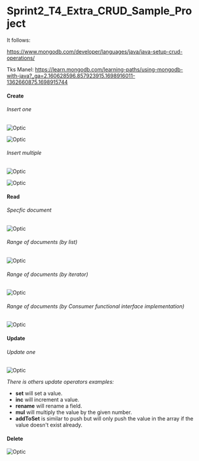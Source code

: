 # Sprint2_T4_Extra_CRUD_Sample_Project

It follows:

https://www.mongodb.com/developer/languages/java/java-setup-crud-operations/

Tks Manel: https://learn.mongodb.com/learning-paths/using-mongodb-with-java?_ga=2.160628596.857923915.1698916011-1362660875.1698915744

#### Create

###### Insert one

![Optic](samples/CreateClass.png)

![Optic](samples/opticFind.png)

###### Insert multiple

![Optic](samples/CreateClassMult.png)

![Optic](samples/opticFind2.png)

#### Read

###### Specfic document

![Optic](samples/ReadSpecific.png)

###### Range of documents (by list)

![Optic](samples/ReadRange.png)

###### Range of documents (by iterator)

![Optic](samples/ReadRangeIterator.png)

###### Range of documents (by Consumer functional interface implementation)

![Optic](samples/ReadRangeConsumer.png)


#### Update

###### Update one

![Optic](samples/UpdateOne.png)

_There is others update operators examples:_
- **set** will set a value.
- **inc** will increment a value.
- **rename** will rename a field.
- **mul** will multiply the value by the given number.
- **addToSet** is similar to push but will only push the value in the array if the value doesn't exist already.


#### Delete

![Optic](samples/DeleteOne.png)